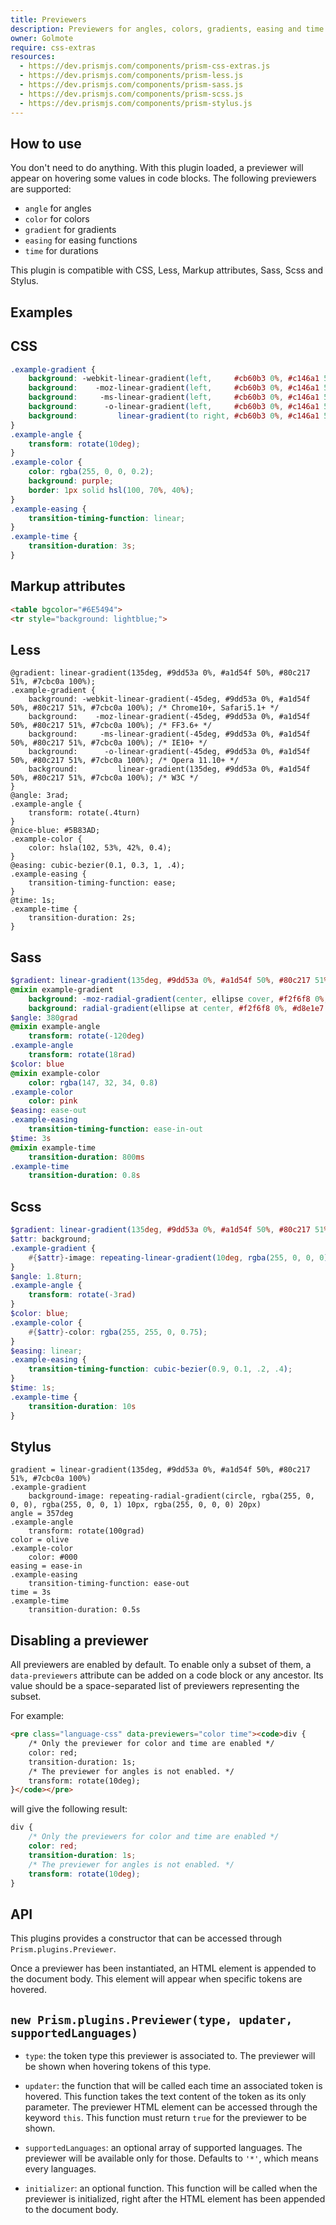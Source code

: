 ```yaml
---
title: Previewers
description: Previewers for angles, colors, gradients, easing and time.
owner: Golmote
require: css-extras
resources:
  - https://dev.prismjs.com/components/prism-css-extras.js
  - https://dev.prismjs.com/components/prism-less.js
  - https://dev.prismjs.com/components/prism-sass.js
  - https://dev.prismjs.com/components/prism-scss.js
  - https://dev.prismjs.com/components/prism-stylus.js
---
```


<section class="language-markup">

# How to use

You don't need to do anything. With this plugin loaded, a previewer will appear on hovering some values in code blocks. The following previewers are supported:

- `angle` for angles
- `color` for colors
- `gradient` for gradients
- `easing` for easing functions
- `time` for durations

This plugin is compatible with CSS, Less, Markup attributes, Sass, Scss and Stylus.

</section>

<section>

# Examples

## CSS

```css
.example-gradient {
	background: -webkit-linear-gradient(left,     #cb60b3 0%, #c146a1 50%, #a80077 51%, #db36a4 100%); /* Chrome10+, Safari5.1+ */
	background:    -moz-linear-gradient(left,     #cb60b3 0%, #c146a1 50%, #a80077 51%, #db36a4 100%); /* FF3.6+ */
	background:     -ms-linear-gradient(left,     #cb60b3 0%, #c146a1 50%, #a80077 51%, #db36a4 100%); /* IE10+ */
	background:      -o-linear-gradient(left,     #cb60b3 0%, #c146a1 50%, #a80077 51%, #db36a4 100%); /* Opera 11.10+ */
	background:         linear-gradient(to right, #cb60b3 0%, #c146a1 50%, #a80077 51%, #db36a4 100%); /* W3C */
}
.example-angle {
	transform: rotate(10deg);
}
.example-color {
	color: rgba(255, 0, 0, 0.2);
	background: purple;
	border: 1px solid hsl(100, 70%, 40%);
}
.example-easing {
	transition-timing-function: linear;
}
.example-time {
	transition-duration: 3s;
}
```

## Markup attributes

```html
<table bgcolor="#6E5494">
<tr style="background: lightblue;">
```

## Less

```less
@gradient: linear-gradient(135deg, #9dd53a 0%, #a1d54f 50%, #80c217 51%, #7cbc0a 100%);
.example-gradient {
	background: -webkit-linear-gradient(-45deg, #9dd53a 0%, #a1d54f 50%, #80c217 51%, #7cbc0a 100%); /* Chrome10+, Safari5.1+ */
	background:    -moz-linear-gradient(-45deg, #9dd53a 0%, #a1d54f 50%, #80c217 51%, #7cbc0a 100%); /* FF3.6+ */
	background:     -ms-linear-gradient(-45deg, #9dd53a 0%, #a1d54f 50%, #80c217 51%, #7cbc0a 100%); /* IE10+ */
	background:      -o-linear-gradient(-45deg, #9dd53a 0%, #a1d54f 50%, #80c217 51%, #7cbc0a 100%); /* Opera 11.10+ */
	background:         linear-gradient(135deg, #9dd53a 0%, #a1d54f 50%, #80c217 51%, #7cbc0a 100%); /* W3C */
}
@angle: 3rad;
.example-angle {
	transform: rotate(.4turn)
}
@nice-blue: #5B83AD;
.example-color {
	color: hsla(102, 53%, 42%, 0.4);
}
@easing: cubic-bezier(0.1, 0.3, 1, .4);
.example-easing {
	transition-timing-function: ease;
}
@time: 1s;
.example-time {
	transition-duration: 2s;
}
```

## Sass

```sass
$gradient: linear-gradient(135deg, #9dd53a 0%, #a1d54f 50%, #80c217 51%, #7cbc0a 100%)
@mixin example-gradient
	background: -moz-radial-gradient(center, ellipse cover, #f2f6f8 0%, #d8e1e7 50%, #b5c6d0 51%, #e0eff9 100%)
	background: radial-gradient(ellipse at center, #f2f6f8 0%, #d8e1e7 50%, #b5c6d0 51%, #e0eff9 100%)
$angle: 380grad
@mixin example-angle
	transform: rotate(-120deg)
.example-angle
	transform: rotate(18rad)
$color: blue
@mixin example-color
	color: rgba(147, 32, 34, 0.8)
.example-color
	color: pink
$easing: ease-out
.example-easing
	transition-timing-function: ease-in-out
$time: 3s
@mixin example-time
	transition-duration: 800ms
.example-time
	transition-duration: 0.8s
```

## Scss

```scss
$gradient: linear-gradient(135deg, #9dd53a 0%, #a1d54f 50%, #80c217 51%, #7cbc0a 100%);
$attr: background;
.example-gradient {
	#{$attr}-image: repeating-linear-gradient(10deg, rgba(255, 0, 0, 0), rgba(255, 0, 0, 1) 10px, rgba(255, 0, 0, 0) 20px);
}
$angle: 1.8turn;
.example-angle {
	transform: rotate(-3rad)
}
$color: blue;
.example-color {
	#{$attr}-color: rgba(255, 255, 0, 0.75);
}
$easing: linear;
.example-easing {
	transition-timing-function: cubic-bezier(0.9, 0.1, .2, .4);
}
$time: 1s;
.example-time {
	transition-duration: 10s
}
```

## Stylus

```stylus
gradient = linear-gradient(135deg, #9dd53a 0%, #a1d54f 50%, #80c217 51%, #7cbc0a 100%)
.example-gradient
	background-image: repeating-radial-gradient(circle, rgba(255, 0, 0, 0), rgba(255, 0, 0, 1) 10px, rgba(255, 0, 0, 0) 20px)
angle = 357deg
.example-angle
	transform: rotate(100grad)
color = olive
.example-color
	color: #000
easing = ease-in
.example-easing
	transition-timing-function: ease-out
time = 3s
.example-time
	transition-duration: 0.5s
```

</section>

<section>

# Disabling a previewer

All previewers are enabled by default. To enable only a subset of them, a `data-previewers` attribute can be added on a code block or any ancestor. Its value should be a space-separated list of previewers representing the subset.

For example:

```html
<pre class="language-css" data-previewers="color time"><code>div {
	/* Only the previewer for color and time are enabled */
	color: red;
	transition-duration: 1s;
	/* The previewer for angles is not enabled. */
	transform: rotate(10deg);
}</code></pre>
```

will give the following result:

```css { data-previewers="color time" }
div {
	/* Only the previewers for color and time are enabled */
	color: red;
	transition-duration: 1s;
	/* The previewer for angles is not enabled. */
	transform: rotate(10deg);
}
```

</section>

<section class="language-javascript">

# API

This plugins provides a constructor that can be accessed through `Prism.plugins.Previewer`.

Once a previewer has been instantiated, an HTML element is appended to the document body. This element will appear when specific tokens are hovered.

## `new Prism.plugins.Previewer(type, updater, supportedLanguages)`

- `type`: the token type this previewer is associated to. The previewer will be shown when hovering tokens of this type.

- `updater`: the function that will be called each time an associated token is hovered. This function takes the text content of the token as its only parameter. The previewer HTML element can be accessed through the keyword `this`. This function must return `true` for the previewer to be shown.

- `supportedLanguages`: an optional array of supported languages. The previewer will be available only for those. Defaults to `'*'`, which means every languages.

- `initializer`: an optional function. This function will be called when the previewer is initialized, right after the HTML element has been appended to the document body.

</section>
